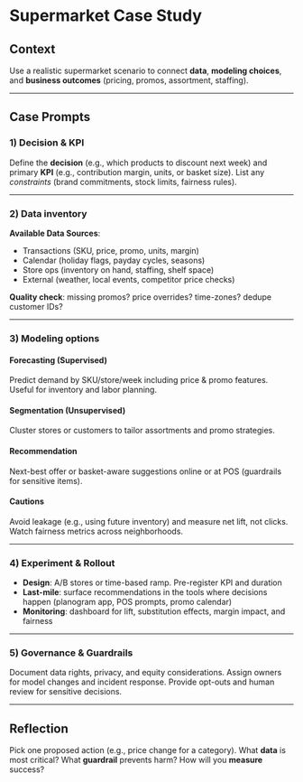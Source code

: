# Supermarket Case Study

## Context

Use a realistic supermarket scenario to connect **data**, **modeling choices**, and **business outcomes** (pricing, promos, assortment, staffing).

---

## Case Prompts

### 1) Decision & KPI

Define the **decision** (e.g., which products to discount next week) and primary **KPI** (e.g., contribution margin, units, or basket size). List any *constraints* (brand commitments, stock limits, fairness rules).

---

### 2) Data inventory

**Available Data Sources**:

- Transactions (SKU, price, promo, units, margin)
- Calendar (holiday flags, payday cycles, seasons)
- Store ops (inventory on hand, staffing, shelf space)
- External (weather, local events, competitor price checks)

**Quality check**: missing promos? price overrides? time-zones? dedupe customer IDs?

---

### 3) Modeling options

#### Forecasting (Supervised)
Predict demand by SKU/store/week including price & promo features. Useful for inventory and labor planning.

#### Segmentation (Unsupervised)
Cluster stores or customers to tailor assortments and promo strategies.

#### Recommendation
Next-best offer or basket-aware suggestions online or at POS (guardrails for sensitive items).

#### Cautions
Avoid leakage (e.g., using future inventory) and measure net lift, not clicks. Watch fairness metrics across neighborhoods.

---

### 4) Experiment & Rollout

- **Design**: A/B stores or time-based ramp. Pre-register KPI and duration
- **Last-mile**: surface recommendations in the tools where decisions happen (planogram app, POS prompts, promo calendar)
- **Monitoring**: dashboard for lift, substitution effects, margin impact, and fairness

---

### 5) Governance & Guardrails

Document data rights, privacy, and equity considerations. Assign owners for model changes and incident response. Provide opt-outs and human review for sensitive decisions.

---

## Reflection

Pick one proposed action (e.g., price change for a category). What **data** is most critical? What **guardrail** prevents harm? How will you **measure** success?
